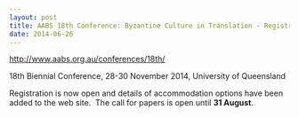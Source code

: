 ```yaml
---
layout: post
title: AABS 18th Conference: Byzantine Culture in Translation - Registration Open
date: 2014-06-26
---
```


<http://www.aabs.org.au/conferences/18th/>

18th Biennial
Conference, 28-30 November 2014, University of
Queensland

Registration is now open and details of
accommodation options have been added to the web site.  The call for
papers is open until **31 August**.
